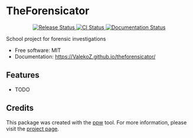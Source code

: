 # TheForensicator


<p align="center">
<a href="https://pypi.python.org/pypi/theforensicator">
    <img src="https://img.shields.io/pypi/v/theforensicator.svg"
        alt = "Release Status">
</a>

<a href="https://github.com/ValekoZ/theforensicator/actions">
    <img src="https://github.com/ValekoZ/theforensicator/actions/workflows/main.yml/badge.svg?branch=release" alt="CI Status">
</a>

<a href="https://ValekoZ.github.io/theforensicator/">
    <img src="https://img.shields.io/website/https/ValekoZ.github.io/theforensicator/index.html.svg?label=docs&down_message=unavailable&up_message=available" alt="Documentation Status">
</a>

</p>


School project for forensic investigations


* Free software: MIT
* Documentation: <https://ValekoZ.github.io/theforensicator/>


## Features

* TODO

## Credits

This package was created with the [ppw](https://zillionare.github.io/python-project-wizard) tool. For more information, please visit the [project page](https://zillionare.github.io/python-project-wizard/).
